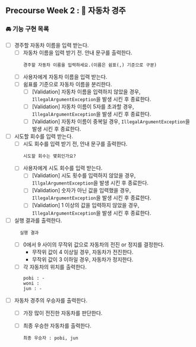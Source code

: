##  Precourse Week 2 : 🚗 자동차 경주
### 🚘 기능 구현 목록
- [ ] 경주할 자동차 이름을 입력 받는다.
  - [ ] 자동차 이름을 입력 받기 전. 안내 문구를 출력한다.
    ```
    경주할 자동차 이름을 입력하세요.(이름은 쉼표(,) 기준으로 구분)
    ```
  - [ ] 사용자에게 자동차 이름을 입력 받는다.
  - [ ] 쉼표를 기준으로 자동차 이름을 분리한다.
    - [ ] [Validation] 자동차 이름을 입력하지 않았을 경우, `IllegalArgumentException`을 발생 시킨 후 종료한다.
    - [ ] [Validation] 자동차 이름이 5자를 초과할 경우, `IllegalArgumentException`을 발생 시킨 후 종료한다.
    - [ ] [Validation] 자동차 이름이 중복일 경우, `IllegalArgumentException`을 발생 시킨 후 종료한다.
- [ ] 시도할 회수를 입력 받는다.
  - [ ] 시도 회수를 입력 받기 전, 안내 문구를 출력한다.
    ```
    시도할 회수는 몇회인가요?
    ```
  - [ ] 사용자에게 시도 회수를 입력 받는다.
    - [ ] [Validation] 시도 횟수를 입력하지 않았을 경우, `IllgalArgumentException`을 발생 시킨 후 종료한다.
    - [ ] [Validation] 숫자가 아닌 값을 입력했을 경우, `IllegalArgumentException`을 발생 시킨 후 종료한다.
    - [ ] [Validation] 1 이상의 값을 입력하지 않았을 경우, `IllegalArgumentException`을 발생 시킨 후 종료한다.
- [ ] 실행 결과를 출력한다.
  ```
    실행 결과
  ```
  - [ ] 0에서 9 사이의 무작위 값으로 자동차의 전진 or 정지를 결정한다.
    - 무작위 값이 4 이상일 경우, 자동차가 전진한다.
    - 무작위 값이 3 이하일 경우, 자동차가 정지한다.
  - [ ] 각 자동차의 위치를 출력한다.
    ```
    pobi : -
    woni : 
    jun : -
    ```
- [ ] 자동차 경주의 우승자를 출력한다.
  - [ ] 가장 많이 전진한 자동차를 판단한다.
  - [ ] 최종 우승한 자동차를 출력한다.
    ```
    최종 우승자 : pobi, jun
    ```
        